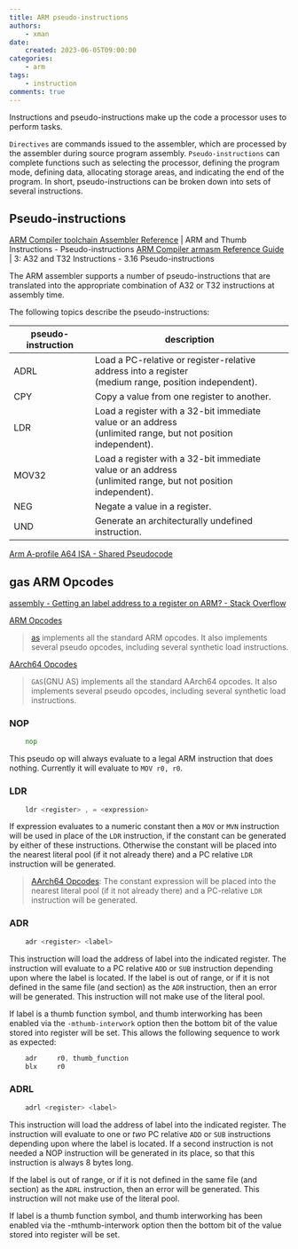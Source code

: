 ```yaml
---
title: ARM pseudo-instructions
authors:
    - xman
date:
    created: 2023-06-05T09:00:00
categories:
    - arm
tags:
    - instruction
comments: true
---
```


Instructions and pseudo-instructions make up the code a processor uses to perform tasks.

`Directives` are commands issued to the assembler, which are processed by the assembler during source program assembly. `Pseudo-instructions` can complete functions such as selecting the processor, defining the program mode, defining data, allocating storage areas, and indicating the end of the program. In short, pseudo-instructions can be broken down into sets of several instructions.

<!-- more -->

## Pseudo-instructions

[ARM Compiler toolchain Assembler Reference](https://developer.arm.com/documentation/dui0489/latest) | ARM and Thumb Instructions - Pseudo-instructions
[ARM Compiler armasm Reference Guide](https://developer.arm.com/documentation/dui0802/latest) | 3: A32 and T32 Instructions - 3.16 Pseudo-instructions

The ARM assembler supports a number of pseudo-instructions that are translated into the appropriate combination of A32 or T32 instructions at assembly time.

The following topics describe the pseudo-instructions:

pseudo-instruction | description
-------------------|------------
ADRL  | Load a PC-relative or register-relative address into a register <br/>(medium range, position independent).
CPY   | Copy a value from one register to another.
LDR   | Load a register with a 32-bit immediate value or an address <br/>(unlimited range, but not position independent).
MOV32 | Load a register with a 32-bit immediate value or an address <br/>(unlimited range, but not position independent).
NEG   | Negate a value in a register.
UND   | Generate an architecturally undefined instruction.

[Arm A-profile A64 ISA - Shared Pseudocode](https://developer.arm.com/documentation/ddi0602/2024-03/Shared-Pseudocode)

## gas ARM Opcodes

[assembly - Getting an label address to a register on ARM? - Stack Overflow](https://stackoverflow.com/questions/15774581/getting-an-label-address-to-a-register-on-arm)

[ARM Opcodes](https://sourceware.org/binutils/docs/as/ARM-Opcodes.html)

> [as](https://sourceware.org/binutils/docs/as/index.html) implements all the standard ARM opcodes. It also implements several pseudo opcodes, including several synthetic load instructions.

[AArch64 Opcodes](https://sourceware.org/binutils/docs/as/AArch64-Opcodes.html)

> `GAS`(GNU AS) implements all the standard AArch64 opcodes. It also implements several pseudo opcodes, including several synthetic load instructions.

### NOP

```asm
    nop
```

This pseudo op will always evaluate to a legal ARM instruction that does nothing. Currently it will evaluate to `MOV r0, r0`.

### LDR

```asm
    ldr <register> , = <expression>
```

If expression evaluates to a numeric constant then a `MOV` or `MVN` instruction will be used in place of the `LDR` instruction, if the constant can be generated by either of these instructions. Otherwise the constant will be placed into the nearest literal pool (if it not already there) and a PC relative `LDR` instruction will be generated.

> [AArch64 Opcodes](https://sourceware.org/binutils/docs/as/AArch64-Opcodes.html): The constant expression will be placed into the nearest literal pool (if it not already there) and a PC-relative `LDR` instruction will be generated.

### ADR

```asm
    adr <register> <label>
```

This instruction will load the address of label into the indicated register. The instruction will evaluate to a PC relative `ADD` or `SUB` instruction depending upon where the label is located. If the label is out of range, or if it is not defined in the same file (and section) as the `ADR` instruction, then an error will be generated. This instruction will not make use of the literal pool.

If label is a thumb function symbol, and thumb interworking has been enabled via the `-mthumb-interwork` option then the bottom bit of the value stored into register will be set. This allows the following sequence to work as expected:

```asm
    adr     r0, thumb_function
    blx     r0
```

### ADRL

```asm
    adrl <register> <label>
```

This instruction will load the address of label into the indicated register. The instruction will evaluate to one or *two* PC relative `ADD` or `SUB` instructions depending upon where the label is located. If a second instruction is not needed a NOP instruction will be generated in its place, so that this instruction is always 8 bytes long.

If the label is out of range, or if it is not defined in the same file (and section) as the `ADRL` instruction, then an error will be generated. This instruction will not make use of the literal pool.

If label is a thumb function symbol, and thumb interworking has been enabled via the -mthumb-interwork option then the bottom bit of the value stored into register will be set.
